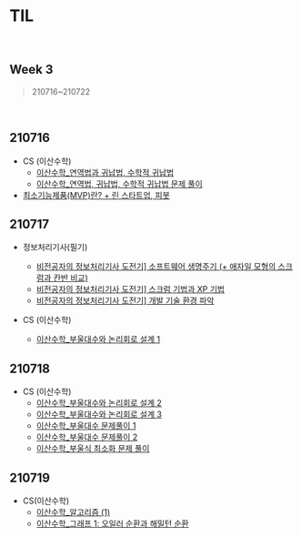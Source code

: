 # TIL

<br>

## Week 3

> 210716~210722

<br>

## 210716

* CS (이산수학)
  * [이산수학_연역법과 귀납법, 수학적 귀납법](https://pythontoomuchinformation.tistory.com/319)
  * [이산수학_연역법, 귀납법, 수학적 귀납법 문제 풀이](https://pythontoomuchinformation.tistory.com/320)
* [최소기능제품(MVP)란? + 린 스타트업, 피봇](https://pythontoomuchinformation.tistory.com/318)





## 210717

* 정보처리기사(필기)
  * [비전공자의 정보처리기사 도전기\] 소프트웨어 생명주기 (+ 애자일 모형의 스크럼과 칸반 비교)](https://pythontoomuchinformation.tistory.com/321)
  * [비전공자의 정보처리기사 도전기\] 스크럼 기법과 XP 기법](https://pythontoomuchinformation.tistory.com/322)
  * [비전공자의 정보처리기사 도전기\] 개발 기술 환경 파악](https://pythontoomuchinformation.tistory.com/323)

* CS (이산수학)
  * [이산수학_부울대수와 논리회로 설계 1](https://pythontoomuchinformation.tistory.com/324)





## 210718

* CS (이산수학)
  * [이산수학_부울대수와 논리회로 설계 2](https://pythontoomuchinformation.tistory.com/326)
  * [이산수학_부울대수와 논리회로 설계 3](https://pythontoomuchinformation.tistory.com/327)
  * [이산수학_부울대수 문제풀이 1](https://pythontoomuchinformation.tistory.com/328)
  * [이산수학_부울대수 문제풀이 2](https://pythontoomuchinformation.tistory.com/329)
  * [이산수학_부울식 최소화 문제 풀이](https://pythontoomuchinformation.tistory.com/330)



## 210719

* CS(이산수학)
  * [이산수학_알고리즘 (1)](https://pythontoomuchinformation.tistory.com/331)
  * [이산수학_그래프 1: 오일러 순환과 해밀턴 순환](https://pythontoomuchinformation.tistory.com/332)

